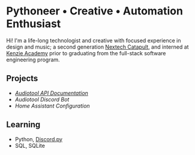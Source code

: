 # Pythoneer • Creative • Automation Enthusiast #
Hi! I'm a life-long technologist and creative with focused experience in design and music; a second generation [Nextech Catapult](https://nextech.org/programs/catapult/), and interned at [Kenzie Academy](https://kenzie.academy) prior to graduating from the full-stack software engineering program.

## Projects ##
+ [*Audiotool API Documentation*](https://gist.github.com/lewxdev/9f0bb568f6fcde780d03ac8656367168)
+ *Audiotool Discord Bot*
+ *Home Assistant Configuration*

## Learning ##
+ Python, [Discord.py](https://github.com/Rapptz/discord.py)
+ SQL, SQLite